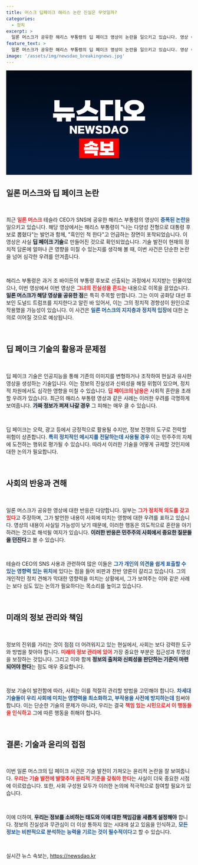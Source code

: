 ```yaml
---
title: 머스크 딥페이크 해리스 논란 진실은 무엇일까?
categories:
  - 정치
excerpt: >
  일론 머스크가 공유한 해리스 부통령의 딥 페이크 영상이 논란을 일으키고 있습니다. 영상 속 해리스는 다양성 전형과 흑인인 척 하는 발언을 하며 큰 충격을 주고 있습니다. 클릭해 진실을 확인하세요!
feature_text: >
  일론 머스크가 공유한 해리스 부통령의 딥 페이크 영상이 논란을 일으키고 있습니다. 영상 속 해리스는 다양성 전형과 흑인인 척 하는 발언을 하며 큰 충격을 주고 있습니다. 클릭해 진실을 확인하세요!
image: '/assets/img/newsdao_breakingnews.jpg'
---
```


<p><img src="/assets/img/newsdao_breakingnews.jpg" alt="ontimetimes 속보" /></p>

<h2 data-ke-size="size26">일론 머스크와 딥 페이크 논란</h2>

<p data-ke-size="size16">&nbsp;</p>

<p>최근 <b><span style="color: #ee2323;">일론 머스크</span></b> 테슬라 CEO가 SNS에 공유한 해리스 부통령의 영상이 <b><span style="color: #1a5490;">증폭된 논란</span></b>을 일으키고 있습니다. 해당 영상에서는 해리스 부통령이 "나는 다양성 전형으로 대통령 후보로 뽑혔다"는 발언과 함께, "흑인인 척 한다"고 언급하는 장면이 포착되었습니다. 이 영상은 사실 <b><span style="background-color: #21538527;">딥 페이크 기술</span></b>로 만들어진 것으로 확인되었습니다. 기술 발전이 현재의 정치적 담론에 얼마나 큰 영향을 미칠 수 있는지를 생각해 볼 때, 이번 사건은 단순한 논란을 넘어 심각한 우려를 안겨줍니다.</p></p>

<p data-ke-size="size16">&nbsp;</p>

<p>해리스 부통령은 과거 조 바이든의 부통령 후보로 선출되는 과정에서 지지받는 인물이었으나, 이번 영상에서 이번 영상은 <b><span style="color: #ee2323;">그녀의 진실성을 흔드는</span></b> 내용으로 이목을 끌었습니다. <b><span style="background-color: #21538527;">일론 머스크가 해당 영상을 공유한 점</span></b>은 특히 주목할 만합니다. 그는 이미 공화당 대선 후보인 도널드 트럼프를 지지한다고 알린 바 있어서, 이는 그의 정치적 경향성이 원인으로 작용했을 가능성이 있습니다. 이 사건은 <b><span style="color: #1a5490;">일론 머스크의 지지층과 정치적 입장</span></b>에 대한 논의로 이어질 것으로 예상됩니다.</p></p>

<p data-ke-size="size16">&nbsp;</p>

<h2 data-ke-size="size26">딥 페이크 기술의 활용과 문제점</h2>

<p data-ke-size="size16">&nbsp;</p>

<p>딥 페이크 기술은 인공지능을 통해 기존의 이미지를 변형하거나 조작하여 현실과 유사한 영상을 생성하는 기술입니다. 이는 정보의 진실성과 신뢰성을 해칠 위험이 있으며, 정치적 차원에서도 심각한 영향을 미칠 수 있습니다. <b><span style="color: #ee2323;">딥 페이크의 남용은</span></b> 사회적 혼란을 초래할 우려가 있습니다. 최근의 해리스 부통령 영상과 같은 사례는 이러한 우려를 극명하게 보여줍니다. <b><span style="background-color: #21538527;">가짜 정보가 퍼져 나갈 경우</span></b> 그 피해는 매우 클 수 있습니다. </p>

<p data-ke-size="size16">&nbsp;</p>

<p>딥 페이크는 오락, 광고 등에서 긍정적으로 활용될 수지만, 정보 전쟁의 도구로 전락할 위험이 상존합니다. <b><span style="color: #1a5490;">특히 정치적인 메시지를 전달하는데 사용될 경우</span></b> 이는 민주주의 자체에 도전하는 행위로 평가될 수 있습니다. 따라서 이러한 기술을 어떻게 규제할 것인지에 대한 논의가 필요합니다.</p></p>

<p data-ke-size="size16">&nbsp;</p>

<h2 data-ke-size="size26">사회의 반응과 견해</h2>

<p data-ke-size="size16">&nbsp;</p>

<p>일론 머스크가 공유한 영상에 대한 반응은 다양합니다. 일부는 <b><span style="color: #ee2323;">그가 정치적 의도를 갖고 있다</span></b>고 주장하며, 그가 발언한 내용이 사회에 미치는 영향에 대한 우려를 표하고 있습니다. 영상의 내용이 사실일 가능성이 낮기 때문에, 이러한 행동은 의도적으로 혼란을 야기하려는 것으로 해석될 여지가 있습니다. <b><span style="background-color: #21538527;">이러한 반응은 민주주의 사회에서 중요한 질문들을 던진다</span></b>고 볼 수 있습니다.</p>

<p data-ke-size="size16">&nbsp;</p>

<p>테슬라 CEO의 SNS 사용과 관련하여 많은 이들은 <b><span style="color: #1a5490;">그가 개인의 의견을 쉽게 표출할 수 있는 영향력 있는 위치</span></b>에 있다는 점을 들어 비판과 찬반 양론이 갈리고 있습니다. 그의 개인적인 정치 견해가 막대한 영향력을 미치는 상황에서, 그가 보여주는 이와 같은 사례는 보다 심도 있는 논의가 필요하다는 목소리를 높이고 있습니다.</p></p>

<p data-ke-size="size16">&nbsp;</p>

<h2 data-ke-size="size26">미래의 정보 관리와 책임</h2>

<p data-ke-size="size16">&nbsp;</p>

<p>정보의 진위를 가리는 것이 점점 더 어려워지고 있는 현실에서, 사회는 보다 강력한 도구와 방법을 찾아야 합니다. <b><span style="color: #ee2323;">미래의 정보 관리에 있어</span></b> 가장 중요한 부분은 접근성과 투명성을 보장하는 것입니다. 그리고 이와 함께 <b><span style="background-color: #21538527;">정보의 출처와 신뢰성을 판단하는 기준이 마련되어야 한다</span></b>는 점도 매우 중요합니다. </p>

<p data-ke-size="size16">&nbsp;</p>

<p>정보 기술이 발전함에 따라, 사회는 이를 적절히 관리할 방법을 고민해야 합니다. <b><span style="color: #1a5490;">차세대 기술들이 우리 사회에 미치는 영향력을 최소화하고, 부작용을 사전에 방지하는데</span></b> 힘써야 합니다. 이는 단순한 기술의 문제가 아니라, 우리는 결국 <b><span style="color: #ee2323;">책임 있는 시민으로서 이 행동들을 인식하고</span></b> 그에 따른 행동을 취해야 합니다. </p>

<p data-ke-size="size16">&nbsp;</p>

<h2 data-ke-size="size26">결론: 기술과 윤리의 접점</h2>

<p data-ke-size="size16">&nbsp;</p>

<p>이번 일론 머스크의 딥 페이크 사건은 기술 발전이 가져오는 윤리적 논란을 잘 보여줍니다. <b><span style="color: #ee2323;">우리는 기술 발전에 발맞추어 윤리적 기준을 갖춰야 한다</span></b>는 사실이 더욱 중요한 시점에 이르렀습니다. 또한, 사회 구성원 모두가 이러한 논의에 적극적으로 참여할 필요가 있습니다. </p>

<p data-ke-size="size16">&nbsp;</p>

<p>이에 더하여, <b><span style="background-color: #21538527;">우리는 정보를 소비하는 태도와 이에 대한 책임감을 새롭게 설정해야</span></b> 합니다. 정보의 진실성과 무관심이 더 이상 통하지 않는 시대에 살고 있음을 인식하고, <b><span style="color: #1a5490;">모든 정보는 비판적으로 분석하는 능력을 기르는 것이 필수적이다</span></b>고 할 수 있습니다.</p></p>

<p data-ke-size="size16">&nbsp;</p>
실시간 뉴스 속보는, <a href="https://newsdao.kr" rel="dofollow">https://newsdao.kr</a>



